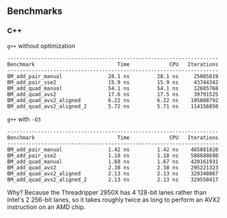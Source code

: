 ## Benchmarks

### C++

`g++` without optimization
```
---------------------------------------------------------------------
Benchmark                           Time             CPU   Iterations
---------------------------------------------------------------------
BM_add_pair_manual               28.1 ns         28.1 ns     25085819
BM_add_pair_sse2                 15.9 ns         15.9 ns     43744342
BM_add_quad_manual               54.1 ns         54.1 ns     12685768
BM_add_quad_avx2                 17.6 ns         17.5 ns     39791525
BM_add_quad_avx2_aligned         6.22 ns         6.22 ns    105888792
BM_add_quad_avx2_aligned_2       5.72 ns         5.71 ns    114156850
```
`g++` with `-O3`
```
---------------------------------------------------------------------
Benchmark                           Time             CPU   Iterations
---------------------------------------------------------------------
BM_add_pair_manual               1.42 ns         1.42 ns    465881820
BM_add_pair_sse2                 1.18 ns         1.18 ns    588688698
BM_add_quad_manual               1.68 ns         1.67 ns    420161931
BM_add_quad_avx2                 2.38 ns         2.38 ns    295221323
BM_add_quad_avx2_aligned         2.13 ns         2.13 ns    329340867
BM_add_quad_avx2_aligned_2       2.13 ns         2.13 ns    329558417
```

Why? Because the Threadripper 2950X has 4 128-bit lanes rather than Intel's 2 256-bit lanes, so it takes roughly twice as long to perform an AVX2 instruction on an AMD chip.
